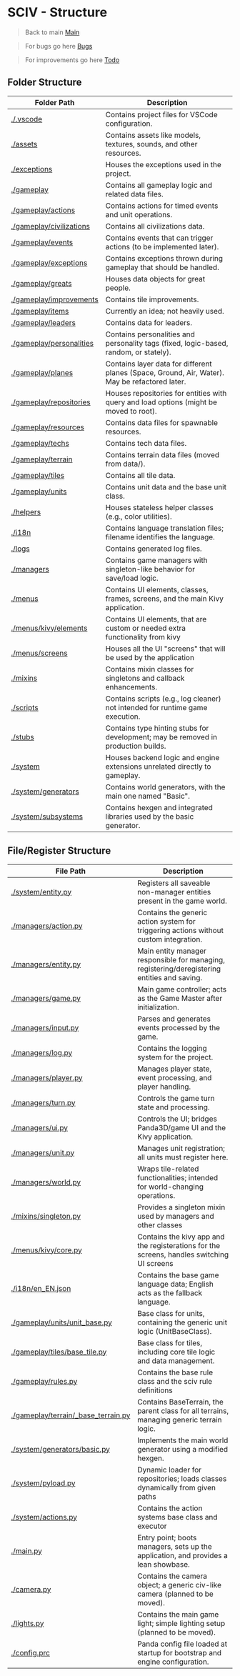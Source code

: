 # SCIV - Structure

> Back to main [Main](README.md)

> For bugs go here [Bugs](meta/known_bugs.md)

> For improvements go here [Todo](meta/todo.md)

## Folder Structure

| Folder Path                                     | Description                                                                                     |
|-------------------------------------------------|-------------------------------------------------------------------------------------------------|
| [./.vscode](./.vscode)                           | Contains project files for VSCode configuration.                                               |
| [./assets](./assets)                             | Contains assets like models, textures, sounds, and other resources.                             |
| [./exceptions](./exceptions)                     | Houses the exceptions used in the project.                                                     |
| [./gameplay](./gameplay)                         | Contains all gameplay logic and related data files.                                            |
| [./gameplay/actions](./gameplay/actions)         | Contains actions for timed events and unit operations.                                         |
| [./gameplay/civilizations](./gameplay/civilizations) | Contains all civilizations data.                                                               |
| [./gameplay/events](./gameplay/events)           | Contains events that can trigger actions (to be implemented later).                             |
| [./gameplay/exceptions](./gameplay/exceptions)   | Contains exceptions thrown during gameplay that should be handled.                              |
| [./gameplay/greats](./gameplay/greats)           | Houses data objects for great people.                                                          |
| [./gameplay/improvements](./gameplay/improvements) | Contains tile improvements.                                                                    |
| [./gameplay/items](./gameplay/items)             | Currently an idea; not heavily used.                                                           |
| [./gameplay/leaders](./gameplay/leaders)         | Contains data for leaders.                                                                     |
| [./gameplay/personalities](./gameplay/personalities) | Contains personalities and personality tags (fixed, logic-based, random, or stately).            |
| [./gameplay/planes](./gameplay/planes)           | Contains layer data for different planes (Space, Ground, Air, Water). May be refactored later.    |
| [./gameplay/repositories](./gameplay/repositories) | Houses repositories for entities with query and load options (might be moved to root).          |
| [./gameplay/resources](./gameplay/resources)     | Contains data files for spawnable resources.                                                   |
| [./gameplay/techs](./gameplay/techs)             | Contains tech data files.                                                                      |
| [./gameplay/terrain](./gameplay/terrain)         | Contains terrain data files (moved from data/).                                                 |
| [./gameplay/tiles](./gameplay/tiles)             | Contains all tile data.                                                                        |
| [./gameplay/units](./gameplay/units)             | Contains unit data and the base unit class.                                                    |
| [./helpers](./helpers)                           | Houses stateless helper classes (e.g., color utilities).                                       |
| [./i18n](./i18n)                                 | Contains language translation files; filename identifies the language.                         |
| [./logs](./logs)                                 | Contains generated log files.                                                                  |
| [./managers](./managers)                         | Contains game managers with singleton-like behavior for save/load logic.                       |
| [./menus](./menus)                               | Contains UI elements, classes, frames, screens, and the main Kivy application.                 |
| [./menus/kivy/elements](./menus/kivy/elements)                               | Contains UI elements, that are custom or needed extra functionality from kivy |
| [./menus/screens](./menus/screens)                               | Houses all the UI "screens" that will be used by the application|
| [./mixins](./mixins)                             | Contains mixin classes for singletons and callback enhancements.                               |
| [./scripts](./scripts)                           | Contains scripts (e.g., log cleaner) not intended for runtime game execution.                  |
| [./stubs](./stubs)                               | Contains type hinting stubs for development; may be removed in production builds.              |
| [./system](./system)                             | Houses backend logic and engine extensions unrelated directly to gameplay.                     |
| [./system/generators](./system/generators)       | Contains world generators, with the main one named "Basic".                                    |
| [./system/subsystems](./system/subsystems)       | Contains hexgen and integrated libraries used by the basic generator.                          |

## File/Register Structure

| File Path                                                 | Description                                                                                   |
|-----------------------------------------------------------|-----------------------------------------------------------------------------------------------|
| [./system/entity.py](./system/entity.py)                  | Registers all saveable non-manager entities present in the game world.                        |
| [./managers/action.py](./managers/action.py)              | Contains the generic action system for triggering actions without custom integration.         |
| [./managers/entity.py](./managers/entity.py)              | Main entity manager responsible for managing, registering/deregistering entities and saving.    |
| [./managers/game.py](./managers/game.py)                  | Main game controller; acts as the Game Master after initialization.                         |
| [./managers/input.py](./managers/input.py)                | Parses and generates events processed by the game.                                            |
| [./managers/log.py](./managers/log.py)                    | Contains the logging system for the project.                                                  |
| [./managers/player.py](./managers/player.py)              | Manages player state, event processing, and player handling.                                  |
| [./managers/turn.py](./managers/turn.py)                  | Controls the game turn state and processing.                                                  |
| [./managers/ui.py](./managers/ui.py)                      | Controls the UI; bridges Panda3D/game UI and the Kivy application.                            |
| [./managers/unit.py](./managers/unit.py)                  | Manages unit registration; all units must register here.                                      |
| [./managers/world.py](./managers/world.py)                | Wraps tile-related functionalities; intended for world-changing operations.                   |
| [./mixins/singleton.py](./mixins/singleton.py)            | Provides a singleton mixin used by managers and other classes |
| [./menus/kivy/core.py](./menus/kivy/core.py)                    | Contains the kivy app and the registerations for the screens, handles switching UI screens |
| [./i18n/en_EN.json](./i18n/en_EN.json)                    | Contains the base game language data; English acts as the fallback language.                  |
| [./gameplay/units/unit_base.py](./gameplay/units/unit_base.py) | Base class for units, containing the generic unit logic (UnitBaseClass).                       |
| [./gameplay/tiles/base_tile.py](./gameplay/tiles/base_tile.py) | Base class for tiles, including core tile logic and data management.                           |
| [./gameplay/rules.py](./gameplay/rules.py)                | Contains the base rule class and the sciv rule definitions                                    |
| [./gameplay/terrain/_base_terrain.py](./gameplay/terrain/_base_terrain.py) | Contains BaseTerrain, the parent class for all terrains, managing generic terrain logic.       |
| [./system/generators/basic.py](./system/generators/basic.py)   | Implements the main world generator using a modified hexgen.                                  |
| [./system/pyload.py](./system/pyload.py)                  | Dynamic loader for repositories; loads classes dynamically from given paths
| [./system/actions.py](./system/actions.py)                | Contains the action systems base class and executor
| [./main.py](./main.py)                                    | Entry point; boots managers, sets up the application, and provides a lean showbase.             |
| [./camera.py](./camera.py)                                | Contains the camera object; a generic civ-like camera (planned to be moved).                    |
| [./lights.py](./lights.py)                                | Contains the main game light; simple lighting setup (planned to be moved).                      |
| [./config.prc](./config.prc)                              | Panda config file loaded at startup for bootstrap and engine configuration.                   |

